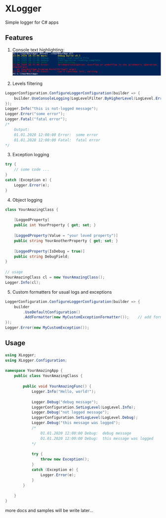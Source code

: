 # XLogger
Simple logger for C# apps

## Features
1. Console text highlighting:
![](/Doc/Readme/feature1.png)

2. Levels filtering
```c#
LoggerConfiguration.ConfigureLoggerConfiguration(builder => {
	builder.UseConsoleLogging(LogLevelFilter.ByHigherLevel(LogLevel.Error));
});
Logger.Info("this is not-logged message");
Logger.Error("some error");
Logger.Fatal("fatal error");
/*
	Output:
	01.01.2020 12:00:00 Error:	some error
	01.01.2020 12:00:00 Fatal:	fatal error
*/
```

3. Exception logging
```c#
try {
	// some code ...
}
catch (Exception e) {
	Logger.Error(e);
}
```

4. Object logging
```c#
class YourAmazingClass {

	[LoggedProperty]
	public int YourProperty { get; set; }
	
	[LoggedProperty(Value = "your loved property")]
	public string YourAnotherProperty { get; set; }
	
	[LoggedProperty(IsDebug = true)]
	public string DebugField;
}

// usage
YourAmazingClass cl = new YourAmazingClass();
Logger.Info(cl);

```

5. Custom formatters for usual logs and exceptions
```c#
LoggerConfiguration.ConfigureLoggerConfiguration(builder => {
	builder
		.UseDefaultConfiguration()
		.AddFormatter(new MyCustomExceptionFormatter());	// add formatter for MyCustomException
});
Logger.Error(new MyCustomException());
```

## Usage
```c#
using XLogger;
using XLogger.Configuration;

namespace YourAmazingApp {
	public class YourAmazingClass {
	
		public void YourAmazingFunc() {
			Logger.Info("Hello, world!");

			Logger.Debug("debug message");
			LoggerConfiguration.SetLogLevel(LogLevel.Info);
			Logger.Debug("not logged message");
			LoggerConfiguration.SetLogLevel(LogLevel.Debug);
			Logger.Debug("this message was logged");
			/*
				01.01.2020 12:00:00 Debug:	debug message
				01.01.2020 12:00:00 Debug:	this message was logged
			*/
			
			try {
				throw new Exception();
			}
			catch (Exception e) {
				Logger.Error(e);
			}
		}
	
	}
}
```
more docs and samples will be write later...